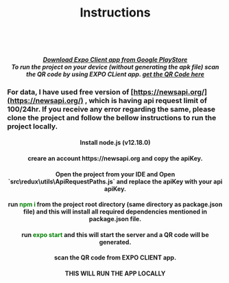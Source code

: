 <div align='center'>
<h1 align="center"> Instructions</h1>
<br><br><br>
</div>


<div align='center'>   
  
***[Download Expo Client app from Google PlayStore](https://play.google.com/store/apps/details?id=host.exp.exponent)*** <br>
***To run the project on your device (without generating the apk file) scan the QR code by using EXPO CLient app. [get the QR Code here](https://expo.io/@iamarshad/projects/newslaundry)*** <br>

  </div>
  
  ### For data, I have used free version of [https://newsapi.org/](https://newsapi.org/) , which is having api request limit of 100/24hr. If you receive any error regarding the same, please clone the project and follow the bellow instructions to run the project locally.
  
<div align='center'>
<h4 align="center">Install node.js (v12.18.0)</h4>
  <h4 align="center">creare an account https://newsapi.org and copy the apiKey.</h4>
  <h4 align="center">Open the project from your IDE and Open `src\redux\utils\ApiRequestPaths.js` and replace the apiKey with your api apiKey.</h4>
  <h4 align="center">run <span style="color:green; font-weight:bold">npm i</span> from the project root directory (same directory as package.json file) and this will install all required dependencies mentioned in package.json file.</h4>
  <h4 align="center">run  <span style="color:green; font-weight:bold">expo start</span> and this will start the server and a QR code will be generated.</h4>
  <h4 align="center">scan the QR code from EXPO CLIENT app.</h4>
    <h4 align="center">THIS WILL RUN THE APP LOCALLY</h4>
<br><br><br>
</div>


 

  
